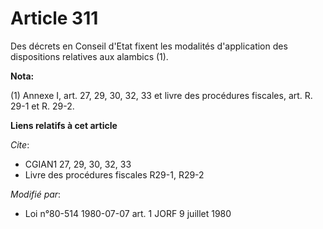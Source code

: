 # Article 311

Des décrets en Conseil d'Etat fixent les modalités d'application des dispositions relatives aux alambics (1).

**Nota:**

(1) Annexe I, art. 27, 29, 30, 32, 33 et livre des procédures fiscales, art. R. 29-1 et R. 29-2.

**Liens relatifs à cet article**

_Cite_:

  - CGIAN1 27, 29, 30, 32, 33
  - Livre des procédures fiscales R29-1, R29-2

_Modifié par_:

  - Loi n°80-514 1980-07-07 art. 1 JORF 9 juillet 1980
